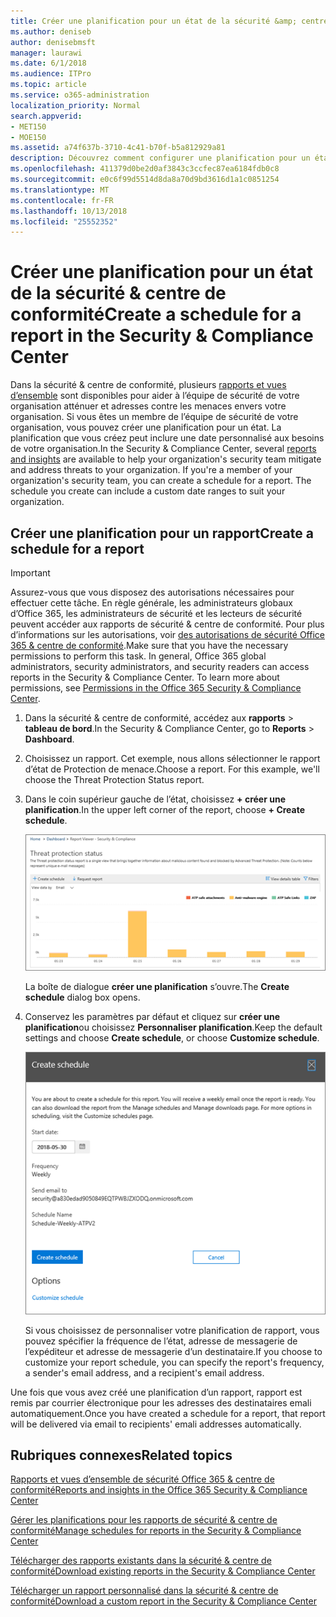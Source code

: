 ```yaml
---
title: Créer une planification pour un état de la sécurité &amp; centre de conformité
ms.author: deniseb
author: denisebmsft
manager: laurawi
ms.date: 6/1/2018
ms.audience: ITPro
ms.topic: article
ms.service: o365-administration
localization_priority: Normal
search.appverid:
- MET150
- MOE150
ms.assetid: a74f637b-3710-4c41-b70f-b5a812929a81
description: Découvrez comment configurer une planification pour un état dans la sécurité &amp; centre de conformité.
ms.openlocfilehash: 411379d0be2d0af3843c3ccfec87ea6184fdb0c8
ms.sourcegitcommit: e0c6f99d5514d8da8a70d9bd3616d1a1c0851254
ms.translationtype: MT
ms.contentlocale: fr-FR
ms.lasthandoff: 10/13/2018
ms.locfileid: "25552352"
---
```

# <a name="create-a-schedule-for-a-report-in-the-security-amp-compliance-center"></a><span data-ttu-id="80a70-103">Créer une planification pour un état de la sécurité &amp; centre de conformité</span><span class="sxs-lookup"><span data-stu-id="80a70-103">Create a schedule for a report in the Security &amp; Compliance Center</span></span>

<span data-ttu-id="80a70-p101">Dans la sécurité &amp; centre de conformité, plusieurs [rapports et vues d’ensemble](reports-and-insights-in-security-and-compliance.md) sont disponibles pour aider à l’équipe de sécurité de votre organisation atténuer et adresses contre les menaces envers votre organisation. Si vous êtes un membre de l’équipe de sécurité de votre organisation, vous pouvez créer une planification pour un état. La planification que vous créez peut inclure une date personnalisé aux besoins de votre organisation.</span><span class="sxs-lookup"><span data-stu-id="80a70-p101">In the Security &amp; Compliance Center, several [reports and insights](reports-and-insights-in-security-and-compliance.md) are available to help your organization's security team mitigate and address threats to your organization. If you're a member of your organization's security team, you can create a schedule for a report. The schedule you create can include a custom date ranges to suit your organization.</span></span> 
  
## <a name="create-a-schedule-for-a-report"></a><span data-ttu-id="80a70-107">Créer une planification pour un rapport</span><span class="sxs-lookup"><span data-stu-id="80a70-107">Create a schedule for a report</span></span>

> [!IMPORTANT]
> <span data-ttu-id="80a70-p102">Assurez-vous que vous disposez des autorisations nécessaires pour effectuer cette tâche. En règle générale, les administrateurs globaux d’Office 365, les administrateurs de sécurité et les lecteurs de sécurité peuvent accéder aux rapports de sécurité &amp; centre de conformité. Pour plus d’informations sur les autorisations, voir [des autorisations de sécurité Office 365 &amp; centre de conformité](permissions-in-the-security-and-compliance-center.md).</span><span class="sxs-lookup"><span data-stu-id="80a70-p102">Make sure that you have the necessary permissions to perform this task. In general, Office 365 global administrators, security administrators, and security readers can access reports in the Security &amp; Compliance Center. To learn more about permissions, see [Permissions in the Office 365 Security &amp; Compliance Center](permissions-in-the-security-and-compliance-center.md).</span></span>
  
1. <span data-ttu-id="80a70-111">Dans la sécurité &amp; centre de conformité, accédez aux **rapports** \> **tableau de bord**.</span><span class="sxs-lookup"><span data-stu-id="80a70-111">In the Security &amp; Compliance Center, go to **Reports** \> **Dashboard**.</span></span>
    
2. <span data-ttu-id="80a70-p103">Choisissez un rapport. Cet exemple, nous allons sélectionner le rapport d’état de Protection de menace.</span><span class="sxs-lookup"><span data-stu-id="80a70-p103">Choose a report. For this example, we'll choose the Threat Protection Status report.</span></span>
    
3. <span data-ttu-id="80a70-114">Dans le coin supérieur gauche de l’état, choisissez **+ créer une planification**.</span><span class="sxs-lookup"><span data-stu-id="80a70-114">In the upper left corner of the report, choose **+ Create schedule**.</span></span>
    
    ![Vous pouvez créer une planification pour les rapports de sécurité &amp; centre de conformité](media/2311327c-14f6-4a17-b604-0c9ff2d485d1.png)
  
    <span data-ttu-id="80a70-116">La boîte de dialogue **créer une planification** s’ouvre.</span><span class="sxs-lookup"><span data-stu-id="80a70-116">The **Create schedule** dialog box opens.</span></span> 
    
4. <span data-ttu-id="80a70-117">Conservez les paramètres par défaut et cliquez sur **créer une planification**ou choisissez **Personnaliser planification**.</span><span class="sxs-lookup"><span data-stu-id="80a70-117">Keep the default settings and choose **Create schedule**, or choose **Customize schedule**.</span></span>
    
    ![Vous pouvez utiliser les paramètres par défaut ou personnaliser une planification de rapport](media/04fac327-8f73-4711-8319-58c11880fd96.png)
  
    <span data-ttu-id="80a70-119">Si vous choisissez de personnaliser votre planification de rapport, vous pouvez spécifier la fréquence de l’état, adresse de messagerie de l’expéditeur et adresse de messagerie d’un destinataire.</span><span class="sxs-lookup"><span data-stu-id="80a70-119">If you choose to customize your report schedule, you can specify the report's frequency, a sender's email address, and a recipient's email address.</span></span> 
    
<span data-ttu-id="80a70-120">Une fois que vous avez créé une planification d’un rapport, rapport est remis par courrier électronique pour les adresses des destinataires emali automatiquement.</span><span class="sxs-lookup"><span data-stu-id="80a70-120">Once you have created a schedule for a report, that report will be delivered via email to recipients' emali addresses automatically.</span></span> 
  
## <a name="related-topics"></a><span data-ttu-id="80a70-121">Rubriques connexes</span><span class="sxs-lookup"><span data-stu-id="80a70-121">Related topics</span></span>

[<span data-ttu-id="80a70-122">Rapports et vues d’ensemble de sécurité Office 365 &amp; centre de conformité</span><span class="sxs-lookup"><span data-stu-id="80a70-122">Reports and insights in the Office 365 Security &amp; Compliance Center</span></span>](reports-and-insights-in-security-and-compliance.md)
  
[<span data-ttu-id="80a70-123">Gérer les planifications pour les rapports de sécurité &amp; centre de conformité</span><span class="sxs-lookup"><span data-stu-id="80a70-123">Manage schedules for reports in the Security &amp; Compliance Center</span></span>](manage-schedules-for-multiple-reports.md)
  
[<span data-ttu-id="80a70-124">Télécharger des rapports existants dans la sécurité &amp; centre de conformité</span><span class="sxs-lookup"><span data-stu-id="80a70-124">Download existing reports in the Security &amp; Compliance Center</span></span>](download-existing-reports.md)
  
[<span data-ttu-id="80a70-125">Télécharger un rapport personnalisé dans la sécurité &amp; centre de conformité</span><span class="sxs-lookup"><span data-stu-id="80a70-125">Download a custom report in the Security &amp; Compliance Center</span></span>](set-up-and-download-a-custom-report.md)
  

